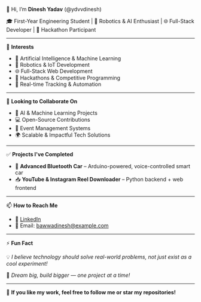 👋 Hi, I’m **Dinesh Yadav** (@ydvvdinesh)  

🎓 First-Year Engineering Student | 🤖 Robotics & AI Enthusiast | 🌐 Full-Stack Developer | 🚀 Hackathon Participant  

---

🎯 **Interests**  

- 🚀 Artificial Intelligence & Machine Learning  
- 🤖 Robotics & IoT Development  
- 🌐 Full-Stack Web Development  
- 🎯 Hackathons & Competitive Programming  
- 📡 Real-time Tracking & Automation  

---

🤝 **Looking to Collaborate On**  

- 🧠 AI & Machine Learning Projects  
- 💻 Open-Source Contributions  
- 🎫 Event Management Systems  
- 🌍 Scalable & Impactful Tech Solutions  

---

✅ **Projects I've Completed**  

- 🚗 **Advanced Bluetooth Car** – Arduino-powered, voice-controlled smart car  
- 📥 **YouTube & Instagram Reel Downloader** – Python backend + web frontend  

---

📫 **How to Reach Me**  

- 🔗 [LinkedIn]((https://www.linkedin.com/in/dinesh-yadav-1b462831a/))  
- 📩 Email: bawwadinesh@example.com  

---

⚡ **Fun Fact**  

💡 *I believe technology should solve real-world problems, not just exist as a cool experiment!*  

🚀 *Dream big, build bigger — one project at a time!*  

---

🌟 **If you like my work, feel free to follow me or star my repositories!**  
